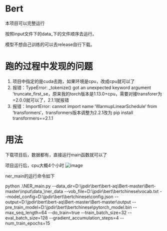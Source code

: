 # Bert
本项目可以完整运行


按照input文件下的data_下的文件顺序去运行。


模型不想自己训练的可以去release自行下载。


# 跑的过程中发现的问题
1. 项目中指定的是cuda去跑，如果环境是cpu，改成cpu就可以了
2. 报错：TypeError: _tokenize() got an unexpected keyword argument 'truncate_first_se，原来我的torch版本是1.13.0+cpu，需要对接transforer为=2.0.0就可以了，2.1.1就报错
3. 报错：ImportError: cannot import name ‘WarmupLinearSchedule‘ from ‘transformers‘，transformers版本调整为2.2.1改为 pip install transformers==2.1.1



# 用法
下载项目后，数据都有，直接运行main函数就可以了

项目运行后，cpu大概4个小时
![image](https://github.com/likeqiang1001/Bert-aq/assets/12680223/0c104f57-a8a4-487b-a66f-fdb2ca9ace31)

ner_main的运行命令如下

python .\NER_main.py --data_dir=D:\\jpdir\\bert\\bert-aq\\Bert-master\\Bert-master\\input\\data_\\ner_data --vob_file=D:\\jpdir\\bert\\bertchinese\\vocab.txt --model_config=D:\\jpdir\\bert\\bertchinese\\config.json --output=D:\\jpdir\\bert\\bert-aq\\Bert-master\\Bert-master\\output --pre_train_model=D:\\jpdir\\bert\\bertchinese\\pytorch_model.bin --max_seq_length=64 --do_train=true --train_batch_size=32 --eval_batch_size=128 --gradient_accumulation_steps=4 --num_train_epochs=15

